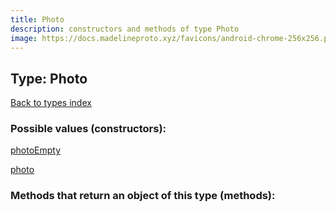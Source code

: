```yaml
---
title: Photo
description: constructors and methods of type Photo
image: https://docs.madelineproto.xyz/favicons/android-chrome-256x256.png
---
```

## Type: Photo  
[Back to types index](index.md)



### Possible values (constructors):

[photoEmpty](../constructors/photoEmpty.md)  

[photo](../constructors/photo.md)  



### Methods that return an object of this type (methods):



